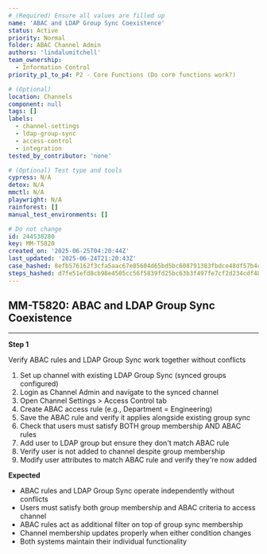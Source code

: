 ```yaml
---
# (Required) Ensure all values are filled up
name: 'ABAC and LDAP Group Sync Coexistence'
status: Active
priority: Normal
folder: ABAC Channel Admin
authors: 'lindalumitchell'
team_ownership:
  - Information Control
priority_p1_to_p4: P2 - Core Functions (Do core functions work?)

# (Optional)
location: Channels
component: null
tags: []
labels:
  - channel-settings
  - ldap-group-sync
  - access-control
  - integration
tested_by_contributor: 'none'

# (Optional) Test type and tools
cypress: N/A
detox: N/A
mmctl: N/A
playwright: N/A
rainforest: []
manual_test_environments: []

# Do not change
id: 244538280
key: MM-T5820
created_on: '2025-06-25T04:20:44Z'
last_updated: '2025-06-24T21:20:43Z'
case_hashed: 8efb576162f3cfa5aac67e85604d65bd5bc608791383fbdce48df57b4c8cc74fde84e9ad5a1f0f3c5213115ab77273fe
steps_hashed: d7fe51efd8cb98e4505cc56f5839fd25bc63b3f497fe7cf2d234cdf4816ee7b98fa520a918db184f9835e862e5a2bb61
---
```


<!-- (Auto-generated) Based on frontmatter's "key" and "name" -->

## MM-T5820: ABAC and LDAP Group Sync Coexistence

---

**Step 1**

Verify ABAC rules and LDAP Group Sync work together without conflicts

1. Set up channel with existing LDAP Group Sync (synced groups configured)
2. Login as Channel Admin and navigate to the synced channel
3. Open Channel Settings > Access Control tab
4. Create ABAC access rule (e.g., Department = Engineering)
5. Save the ABAC rule and verify it applies alongside existing group sync
6. Check that users must satisfy BOTH group membership AND ABAC rules
7. Add user to LDAP group but ensure they don't match ABAC rule
8. Verify user is not added to channel despite group membership
9. Modify user attributes to match ABAC rule and verify they're now added

**Expected**

- ABAC rules and LDAP Group Sync operate independently without conflicts
- Users must satisfy both group membership and ABAC criteria to access channel
- ABAC rules act as additional filter on top of group sync membership
- Channel membership updates properly when either condition changes
- Both systems maintain their individual functionality
